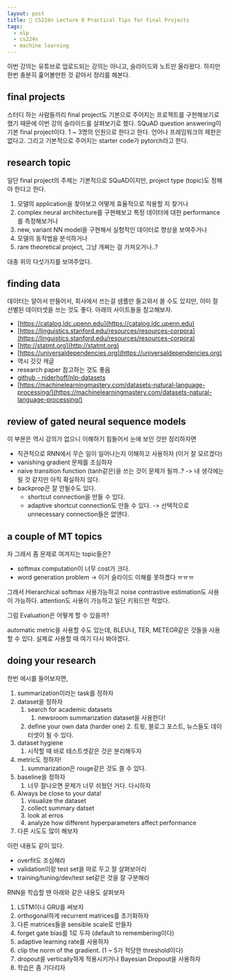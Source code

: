 ```yaml
---
layout: post
title: 📕 CS224n Lecture 9 Practical Tips for Final Projects
tags:
  - nlp
  - cs224n
  - machine learning
---
```


이번 강의는 유튜브로 업로드되는 강의는 아니고, 슬라이드와 노트만 올라왔다. 하지만 한번 충분히 훑어볼만한 것 같아서 정리를 해본다.

## final projects

스터디 하는 사람들끼리 final project도 기본으로 주어지는 프로젝트를 구현해보기로 했기 때문에 이번 강의 슬라이드를 살펴보기로 했다. SQuAD question answering이 기본 final project이다. 1 ~ 3명의 인원으로 한다고 한다. 언어나 프레임워크의 제한은 없다고. 그리고 기본적으로 주어지는 starter code가 pytorch라고 한다.

## research topic

일단 final project의 주제는 기본적으로 SQuAD이지만, project type (topic)도 정해야 한다고 한다.

1. 모델의 application을 찾아보고 어떻게 효율적으로 적용할 지 찾거나
2. complex neural architecture를 구현해보고 특정 데이터에 대한 performance를 측정해보거나
3. new, variant NN model을 구현해서 실험적인 데이터로 향상을 보여주거나
4. 모델의 동작법을 분석하거나
5. rare theoretical project, 그냥 개쩌는 걸 가져오거나..?

대충 위의 다섯가지를 보여주었다.

## finding data

데이터는 알아서 만들어서, 회사에서 쓰는걸 샘플만 들고와서 쓸 수도 있지만, 이미 잘 선별된 데이터셋을 쓰는 것도 좋다. 아래의 사이트들을 참고해보자.

* [https://catalog.ldc.upenn.edu](https://catalog.ldc.upenn.edu)
* [https://linguistics.stanford.edu/resources/resources-corpora](https://linguistics.stanford.edu/resources/resources-corpora)
* [http://statmt.org](http://statmt.org)
* [https://universaldependencies.org](https://universaldependencies.org)
* 역시 갓갓 캐글
* research paper 참고하는 것도 좋음
* [github - niderhoff/nlp-datasets](https://github.com/niderhoff/nlp-datasets)
* [https://machinelearningmastery.com/datasets-natural-language-processing/](https://machinelearningmastery.com/datasets-natural-language-processing/)

## review of gated neural sequence models

이 부분은 역시 강의가 없으니 이해하기 힘들어서 눈에 보인 것만 정리하자면

* 직관적으로 RNN에서 무슨 일이 일어나는지 이해하고 사용하자 (이거 잘 모르겠다)
* vanishing gradient 문제를 조심하자
* naive transition function (tanh같은)을 쓰는 것이 문제가 될까..? -> 내 생각에는 될 것 같지만 아직 확실하지 않다.
* backprop은 잘 안될수도 있다.
  * shortcut connection을 만들 수 있다.
  * adaptive shortcut connection도 만들 수 있다. -> 선택적으로 unnecessary connection들은 없앤다.

## a couple of MT topics

자 그래서 좀 문제로 여겨지는 topic들은?

* softmax computation이 너무 cost가 크다.
* word generation problem -> 이거 슬라이드 이해를 못하곘다 ㅠㅠㅠ

그래서 Hierarchical softmax 사용가능하고 noise contrastive estimation도 사용이 가능하다. attention도 사용이 가능하고 일단 키워드만 적었다.

그럼 Evaluation은 어떻게 할 수 있을까?

automatic metric을 사용할 수도 있는데, BLEU나, TER, METEOR같은 것들을 사용할 수 있다. 실제로 사용할 때 여기 다시 봐야겠다.

## doing your research

한번 에시를 들어보자면,

1. summarization이라는 task를 정하자
2. dataset을 정하자
    1. search for academic datasets
        1. newsroom summarization dataset을 사용한다!
    2. define your own data (harder one)
        2. 트윗, 블로그 포스트, 뉴스들도 데이터셋이 될 수 있다.
3. dataset hygiene
    1. 시작할 때 바로 테스트셋같은 것은 분리해두자
4. metric도 정하자!
    1. summarization은 rouge같은 것도 쓸 수 있다.
5. baseline을 정하자
    1. 너무 잘나오면 문제가 너무 쉬웠던 거다. 다시하자
6. Always be close to your data!
    1. visualize the dataset
    2. collect summary datset
    3. look at erros
    4. analyze how different hyperparameters affect performance
7. 다른 시도도 많이 해보자

이런 내용도 같이 있다.

* overfit도 조심해라
* validation이랑 test set을 따로 두고 잘 살펴보아라
* training/tuning/dev/test set같은 것을 잘 구분해라

RNN을 학습할 땐 아래와 같은 내용도 살펴보자

1. LSTM이나 GRU를 써보자
2. orthogonal하게 recurrent matrices를 초기화하자
3. 다른 matrices들을 sensible scale로 만들자
4. forget gate bias를 1로 두자 (default to remembering이다)
5. adaptive learning rate를 사용하자
6. clip the norm of the gradient. (1 ~ 5가 적당한 threshold이다)
7. dropout을 vertically하게 적용시키거나 Bayesian Dropout을 사용하자
8. 학습은 좀 기다리자
